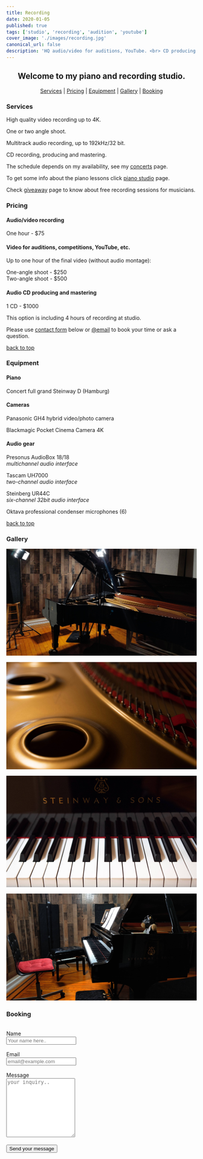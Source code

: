 ```yaml
---
title: Recording
date: 2020-01-05
published: true
tags: ['studio', 'recording', 'audition', 'youtube']
cover_image: './images/recording.jpg'
canonical_url: false
description: 'HQ audio/video for auditions, YouTube. <br> CD producing'
---
```


<script>
import Gallery from '~/components/Gallery.vue'

export default {
    components: {
        Gallery
    }
}
</script>

<div style="text-align: center">

## Welcome to my piano and recording studio.

</div>

<div style="text-align: center">

[Services](#services) | [Pricing](#pricing) | [Equipment](#equipment) | [Gallery](#gallery) | [Booking](#booking)

</div>

### Services

<div class="eq">

High quality video recording up to 4K.

One or two angle shoot.

Multitrack audio recording, up to 192kHz/32 bit.

CD recording, producing and mastering.

</div>

The schedule depends on my availability, see my [concerts](https://gryaznoff.com/category/concerts) page.

To get some info about the piano lessons click [piano studio](/piano-studio) page.

Check [giveaway](/giveaway) page to know about free recording sessions for musicians.

### Pricing

#### Audio/video recording

<div class="eq">

<p>One hour - $75</p>

</div>

#### Video for auditions, competitions, YouTube, etc.

<div class="eq">

Up to one hour of the final video (without audio montage):

One-angle shoot - $250  
Two-angle shoot - $500

</div>

#### Audio CD producing and mastering

<div class="eq">

<p>1 CD - $1000</p>

This option is including 4 hours of recording at studio.

</div>

<div class="text-center">

Please use [contact form](#booking) below or [@email](mailto:gryaznov.studio@gmail.com) to book your time or ask a question.

</div>

<div class="text-right hidden">

[back to top](#intro)

</div>

### Equipment

#### Piano

<div class="eq">

Concert full grand Steinway D (Hamburg)

</div>

#### Cameras

<div class="eq">

Panasonic GH4 hybrid video/photo camera

Blackmagic Pocket Cinema Camera 4K

</div>

#### Audio gear

<div class="eq">

Presonus AudioBox 18/18  
_multichannel audio interface_

Tascam UH7000  
_two-channel audio interface_

Steinberg UR44C  
_six-channel 32bit audio interface_

Oktava professional condenser microphones (6)

</div>

<div class="text-right hidden">

[back to top](#intro)

</div>

### Gallery

<div class="gallery">

![Piano studio](./images/studio-2.jpg)

![Piano studio](./images/studio-steinway-1.jpg)

![Piano studio](./images/studio-steinway.jpg)

![Piano studio](./images/studio-3.jpg)

<!-- ![Piano studio](./../../src/assets/studio/studio-4.jpg) -->

<!-- ![Piano studio](./../../src/assets/studio/studio-5.jpg) -->

<!-- ![Piano studio](./../../src/assets/studio/studio-6.jpg) -->

</div>

### Booking

<br>
<form method="post" name="studio" data-netlify="true" data-netlify-honeypot="bot-field">
<input type="hidden" name="form-name" value="studio" />
<label for="name">Name</label>
<br>
<input type="text" name="name" id="name" placeholder="Your name here.." required/>
<br>
<br>
<label for="email">Email</label>
<br>
<input type="email" name="email" id="email" placeholder="email@example.com" required/>
<br>
<br>
<label for="message"> Message</label>
<br>
<textarea name="message" id="message" placeholder="your inquiry.." style="height: 150px" required></textarea>
<br>
<br>
<button type="submit">Send your message</button>
</form>
